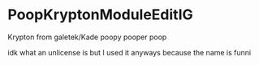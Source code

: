 # PoopKryptonModuleEditIG
Krypton from galetek/Kade poopy pooper poop

idk what an unlicense is but I used it anyways because the name is funni
